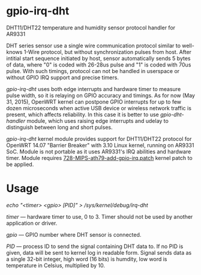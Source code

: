 # gpio-irq-dht
DHT11/DHT22 temperature and humidity sensor protocol handler for AR9331

DHT series sensor use a single wire communication protocol similar to well-knows 1-Wire protocol, but without synchronization pulses from host. After intitial start sequence initiated by host, sensor automatically sends 5 bytes of data, where "0" is coded with 26-28us pulse and "1" is coded with 70us pulse. With such timings, protocol can not be handled in userspace or without GPIO IRQ support and precise timers.

*gpio-irq-dht* uses both edge interrupts and hardware timer to measure pulse width, so it is relaying on GPIO accuracy and timings. As for now (May 31, 2015), OpenWRT kernel can postpone GPIO interrupts for up to few dozen microseconds when active USB device or wireless network traffic is present, which affects reliability. In this case it is better to use *gpio-dht-handler* module, which uses raising edge interrupts and udelay to distinguish between long and short pulses.

*gpio-irq-dht* kernel module provides support for DHT11/DHT22 protocol for OpenWRT 14.07 "Barrier Breaker" with 3.10 Linux kernel, running on AR9331 SoC. Module is not portable as it uses AR9331's IRQ abilities and hardware timer. Module requires <a href="https://github.com/GBert/openwrt-misc/tree/master/gpio-test/src/patches-3.14">728-MIPS-ath79-add-gpio-irq.patch</a> kernel patch to be applied.

# Usage

*echo "&lt;timer&gt; &lt;gpio&gt; [PID]" &gt; /sys/kernel/debug/irq-dht*

*timer* — hardware timer to use, 0 to 3. Timer should not be used by another application or driver.

*gpio* — GPIO number where DHT sensor is connected.

*PID* — process ID to send the signal containing DHT data to. If no PID is given, data will be sent to kernel log in readable form. Signal sends data as a single 32-bit integer, high word (16 bits) is humdity, low word is temperature in Celsius, multiplied by 10.
